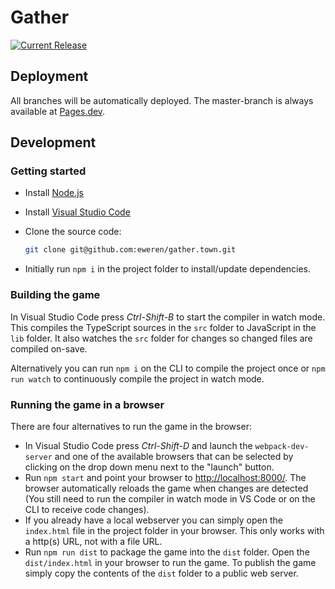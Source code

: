 # Gather
[![Current Release](https://github.com/eweren/gather.town/actions/workflows/createRelease.yml/badge.svg)](https://github.com/eweren/gather.town/actions/workflows/createRelease.yml)
## Deployment

All branches will be automatically deployed.
The master-branch is always available at [Pages.dev](https://gather-town.pages.dev).

## Development

### Getting started

* Install [Node.js](https://nodejs.org/)
* Install [Visual Studio Code](https://code.visualstudio.com/)
* Clone the source code:

  ```sh
  git clone git@github.com:eweren/gather.town.git
  ```

* Initially run `npm i` in the project folder to install/update dependencies.

### Building the game

In Visual Studio Code press *Ctrl-Shift-B* to start the compiler in watch mode. This compiles the
TypeScript sources in the `src` folder to JavaScript in the `lib` folder. It also watches the `src`
folder for changes so changed files are compiled on-save.

Alternatively you can run `npm i` on the CLI to compile the project once or
`npm run watch` to continuously compile the project in watch mode.

### Running the game in a browser

There are four alternatives to run the game in the browser:

* In Visual Studio Code press *Ctrl-Shift-D* and launch the `webpack-dev-server` and
  one of the available browsers that can be selected by clicking on the drop down menu next to
  the "launch" button.
* Run `npm start` and point your browser to <http://localhost:8000/>. The browser automatically
  reloads the game when changes are detected (You still need to run the compiler in watch mode in VS
  Code or on the CLI to receive code changes).
* If you already have a local webserver you can simply open the `index.html` file in the project
  folder in your browser. This only works with a http(s) URL, not with a file URL.
* Run `npm run dist` to package the game into the `dist` folder. Open the `dist/index.html` in your
  browser to run the game. To publish the game simply copy the contents of the `dist` folder to a
  public web server.

